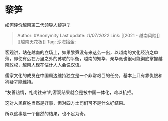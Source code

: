 # 黎笋
[如何评价越南第二代领导人黎笋？](https://www.zhihu.com/question/404793755/answer/2556942926)

> Author: #Anonymity
> Last update: *11/07/2022*
> Link: [[2021 - 越南风险]] [[越南天花板]]
> Tag:
> 沙海拾金:

客观讲，站在越南的立场上，如果黎笋没有来这么一出，以越南的文化经济之单薄，即使有远在万里之外的苏联的平衡，越南的知华、亲华派也很可能彻底掌握越南政权，越南人现在估计人人会说汉语。

儒家文化的成员在中国周边维持独立是一个非常艰巨的任务，基本上只有靠仇恨和猜疑才能维持。

“友善热情，礼尚往来”的客观结果就会是被中国一体化，难以抗拒。

这对人民百姓当然是好事，但对四方土司们可不是什么好结果。

所以这事是一个自然的结果，也不足为奇。
